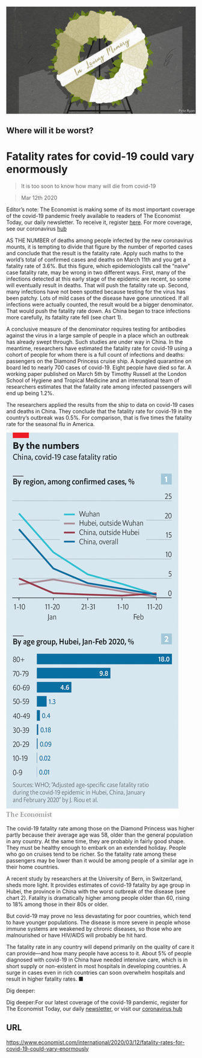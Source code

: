 ![](./images/20200314_IRD003.jpg)

## Where will it be worst?

# Fatality rates for covid-19 could vary enormously

> It is too soon to know how many will die from covid-19

> Mar 12th 2020

Editor’s note: The Economist is making some of its most important coverage of the covid-19 pandemic freely available to readers of The Economist Today, our daily newsletter. To receive it, register [here](https://www.economist.com//newslettersignup). For more coverage, see our coronavirus [hub](https://www.economist.com//coronavirus)

AS THE NUMBER of deaths among people infected by the new coronavirus mounts, it is tempting to divide that figure by the number of reported cases and conclude that the result is the fatality rate. Apply such maths to the world’s total of confirmed cases and deaths on March 11th and you get a fatality rate of 3.6%. But this figure, which epidemiologists call the “naive” case fatality rate, may be wrong in two different ways. First, many of the infections detected at this early stage of the epidemic are recent, so some will eventually result in deaths. That will push the fatality rate up. Second, many infections have not been spotted because testing for the virus has been patchy. Lots of mild cases of the disease have gone unnoticed. If all infections were actually counted, the result would be a bigger denominator. That would push the fatality rate down. As China began to trace infections more carefully, its fatality rate fell (see chart 1).

A conclusive measure of the denominator requires testing for antibodies against the virus in a large sample of people in a place which an outbreak has already swept through. Such studies are under way in China. In the meantime, researchers have estimated the fatality rate for covid-19 using a cohort of people for whom there is a full count of infections and deaths: passengers on the Diamond Princess cruise ship. A bungled quarantine on board led to nearly 700 cases of covid-19. Eight people have died so far. A working paper published on March 5th by Timothy Russell at the London School of Hygiene and Tropical Medicine and an international team of researchers estimates that the fatality rate among infected passengers will end up being 1.2%.

The researchers applied the results from the ship to data on covid-19 cases and deaths in China. They conclude that the fatality rate for covid-19 in the country’s outbreak was 0.5%. For comparison, that is five times the fatality rate for the seasonal flu in America.

![](./images/20200314_IRC697_0.png)

The covid-19 fatality rate among those on the Diamond Princess was higher partly because their average age was 58, older than the general population in any country. At the same time, they are probably in fairly good shape. They must be healthy enough to embark on an extended holiday. People who go on cruises tend to be richer. So the fatality rate among these passengers may be lower than it would be among people of a similar age in their home countries.

A recent study by researchers at the University of Bern, in Switzerland, sheds more light. It provides estimates of covid-19 fatality by age group in Hubei, the province in China with the worst outbreak of the disease (see chart 2). Fatality is dramatically higher among people older than 60, rising to 18% among those in their 80s or older.

But covid-19 may prove no less devastating for poor countries, which tend to have younger populations. The disease is more severe in people whose immune systems are weakened by chronic diseases, so those who are malnourished or have HIV/AIDS will probably be hit hard.

The fatality rate in any country will depend primarily on the quality of care it can provide—and how many people have access to it. About 5% of people diagnosed with covid-19 in China have needed intensive care, which is in short supply or non-existent in most hospitals in developing countries. A surge in cases even in rich countries can soon overwhelm hospitals and result in higher fatality rates. ■

Dig deeper:

Dig deeper:For our latest coverage of the covid-19 pandemic, register for The Economist Today, our daily [newsletter](https://www.economist.com//newslettersignup), or visit our [coronavirus hub](https://www.economist.com//coronavirus)

## URL

https://www.economist.com/international/2020/03/12/fatality-rates-for-covid-19-could-vary-enormously
